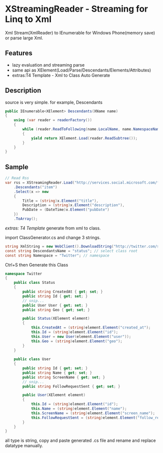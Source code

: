 XStreamingReader - Streaming for Linq to Xml
===
Xml Stream(XmlReader) to IEnumerable<XElement> for Windows Phone(memory save) or parse large Xml.

Features
---

* lazy evaluation and streaming parse
* same api as XElement(Load/Parse/Descendants/Elements/Attributes)
* extras:T4 Template - Xml to Class Auto Generate

Description
---
source is very simple. for example, Descendants

```csharp
public IEnumerable<XElement> Descendants(XName name)
{
    using (var reader = readerFactory())
    {
        while (reader.ReadToFollowing(name.LocalName, name.NamespaceName))
        {
            yield return XElement.Load(reader.ReadSubtree());
        }
    }
}
```

Sample
---

```csharp
// Read Rss
var rss = XStreamingReader.Load("http://services.social.microsoft.com/feeds/feed/CSharpHeadlines")
    .Descendants("item")
    .Select(x => new
    {
        Title = (string)x.Element("title"),
        Description = (string)x.Element("description"),
        PubDate = (DateTime)x.Element("pubDate")
    })
    .ToArray();
```

*extras: T4 Template*
generate from xml to class.

import ClassGenerator.cs and change 3 strings.

```csharp
string XmlString = new WebClient().DownloadString("http://twitter.com/statuses/public_timeline.xml");
const string DescendantsName = "status"; // select class root
const string Namespace = "Twitter"; // namespace
```

Ctrl+S then Generate this Class

```csharp
namespace Twitter
{
    public class Status
    {
        public string CreatedAt { get; set; }
        public string Id { get; set; }
        // snip...
        public User User { get; set; }
        public string Geo { get; set; }

        public Status(XElement element)
        {
            this.CreatedAt = (string)element.Element("created_at");
            this.Id = (string)element.Element("id");
            this.User = new User(element.Element("user"));
            this.Geo = (string)element.Element("geo");
        }
    }
    
    public class User
    {
        public string Id { get; set; }
        public string Name { get; set; }
        public string ScreenName { get; set; }
        // snip...
        public string FollowRequestSent { get; set; }

        public User(XElement element)
        {
            this.Id = (string)element.Element("id");
            this.Name = (string)element.Element("name");
            this.ScreenName = (string)element.Element("screen_name");
            this.FollowRequestSent = (string)element.Element("follow_request_sent");
        }
    }
}
```

all type is string, copy and paste generated .cs file and rename and replace datatype manually.
